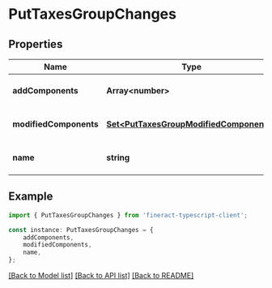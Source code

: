 # PutTaxesGroupChanges


## Properties

Name | Type | Description | Notes
------------ | ------------- | ------------- | -------------
**addComponents** | **Array&lt;number&gt;** |  | [optional] [default to undefined]
**modifiedComponents** | [**Set&lt;PutTaxesGroupModifiedComponents&gt;**](PutTaxesGroupModifiedComponents.md) |  | [optional] [default to undefined]
**name** | **string** |  | [optional] [default to undefined]

## Example

```typescript
import { PutTaxesGroupChanges } from 'fineract-typescript-client';

const instance: PutTaxesGroupChanges = {
    addComponents,
    modifiedComponents,
    name,
};
```

[[Back to Model list]](../README.md#documentation-for-models) [[Back to API list]](../README.md#documentation-for-api-endpoints) [[Back to README]](../README.md)
